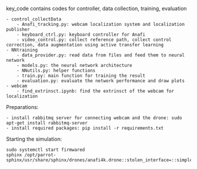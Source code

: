 key_code contains codes for controller, data collection, training, evaluation

    - control_collectData
        - Anafi_tracking.py: webcam localization system and localization publisher
        - keyboard_ctrl.py: keyboard controller for Anafi
        - video_control.py: collect reference path, collect control correction, data augmentation using active transfer learning
    - NNtraining
        - data_provider.py: read data from files and feed them to neural network
        - models.py: the neural network architecture
        - NNutils.py: helper functions
        - train.py: main function for training the result
        - evaluation.py: evaluate the network performance and draw plots
    - webcam
        - find_extrinsct.ipynb: find the extrinsct of the webcam for localization

Preparations:

    - install rabbitmq server for connecting webcam and the drone: sudo apt-get install rabbitmq-server
    - install required packages: pip install -r requirements.txt

Starting the simulation:

    sudo systemctl start firmwared
    sphinx /opt/parrot-sphinx/usr/share/sphinx/drones/anafi4k.drone::stolen_interface=::simple_front_cam=true

